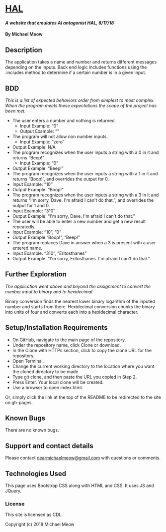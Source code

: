 # [HAL](https://michaelmeow.github.io/beep_boop)

#### _A website that emulates AI antagonist HAL, 8/17/18_

#### By Michael Meow

## Description

The application takes a name and number and returns different messages depending on the inputs.  Back end logic includes functions using the .includes method to determine if a certain number is in a given input.

## BDD

_This is a list of expected behaviors order from simplest to most complex.  When the program meets these expectations the scope of the project has been met._

* The user enters a number and nothing is returned.
  *	Input Example: “0”
  *	Output Example: “”
*	The program will not allow non number inputs.
	* Input Example: “zero”
  *	Output Example: N/A
*	The program recognizes when the user inputs a string with a 0 in it and returns “Beep!”
	* Input Example: “0”
  *	Output Example: “Beep!”
*	The program recognizes when the user inputs a string with a 1 in it and returns “Boop!”, and overrides the output for 0.
  *	Input Example: “10”
  *	Output Example: “Boop!”
*	The program recognizes when the user inputs a string with a 3 in it and returns “I'm sorry, Dave. I'm afraid I can't do that.”, and overrides the output for 1 and 0.
  *	Input Example: “310”
  *	Output Example: “I'm sorry, Dave. I'm afraid I can't do that.”
*	The user will be able to enter a new number and get a new result repeatedly.
  *	Input Example: “10”, “0”
  *	Output Example:“Boop!”, “Beep!”
*	The program replaces Dave in answer when a 3 is present with a user entered name.
  *	Input Example: “310”, “Eritosthanes”
  *	Output Example: “I'm sorry, Eritosthanes. I'm afraid I can't do that.”

## Further Exploration

_The application went above and beyond the assignment to convert the number input to binary and to hexidecimal._

Binary conversion finds the nearest lower binary logarithm of the inputed number and starts from there.  Hexidecimal conversion chunks the binary into units of four and converts each into a hexidecimal character.


## Setup/Installation Requirements

* On GitHub, navigate to the main page of the repository.
* Under the repository name, click Clone or download.
* In the Clone with HTTPs section, click  to copy the clone URL for the repository.
* Open Terminal.
* Change the current working directory to the location where you want the cloned directory to be made.
* Type git clone, and then paste the URL you copied in Step 2.
* Press Enter. Your local clone will be created.
* Use a browser to open index.html.

Or, simply click the link at the top of the README to be redirected to the site on gh-pages.

## Known Bugs

There are no known bugs.

## Support and contact details

Please contact dearmichaelmeow@gmail.com with questions or comments.

## Technologies Used

This page uses Bootstrap CSS along with HTML and CSS.  It uses JS and JQuery.

### License

This site is licensed as CDL.

Copyright (c) 2018 Michael Meow

